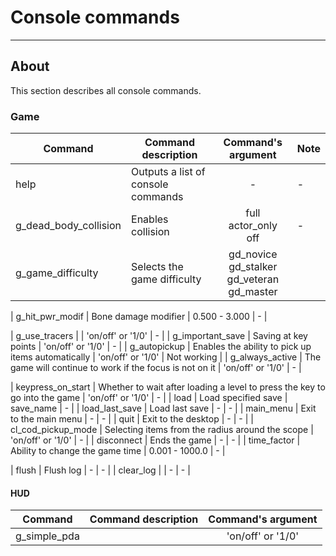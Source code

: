 # Console commands

___

## About

This section describes all console commands.

### Game

| Сommand | Command description | Command's argument | Note |
|---|---|:---:|---|
| help | Outputs a list of console commands | - | - |
| g_dead_body_collision | Enables collision | full<br> actor_only<br> off | - |
| g_game_difficulty | Selects the game difficulty | gd_novice<br> gd_stalker<br> gd_veteran<br> gd_master |  |

| g_hit_pwr_modif | Bone damage modifier | 0.500 - 3.000 | - |


| g_use_tracers |  | 'on/off' or '1/0' | - |
| g_important_save | Saving at key points | 'on/off' or '1/0' | - |
| g_autopickup | Enables the ability to pick up items automatically | 'on/off' or '1/0' | Not working |
| g_always_active | The game will continue to work if the focus is not on it | 'on/off' or '1/0' | - |


| keypress_on_start | Whether to wait after loading a level to press the key to go into the game | 'on/off' or '1/0' | - |
| load | Load specified save | save_name | - |
| load_last_save | Load last save | - | - |
| main_menu | Exit to the main menu | - | - |
| quit | Exit to the desktop | - | - |
| cl_cod_pickup_mode | Selecting items from the radius around the scope | 'on/off' or '1/0' | - |
| disconnect | Ends the game | - | - |
| time_factor | Ability to change the game time | 0.001 - 1000.0 | - |

| flush | Flush log | - | - |
| clear_log |  | - | - |




#### HUD

| Сommand | Command description | Command's argument |
---|---|:---:|
| g_simple_pda |  | 'on/off' or '1/0' |

